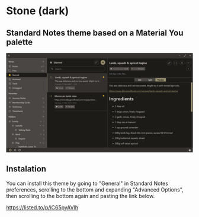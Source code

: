 # Stone (dark)
## Standard Notes theme based on a Material You palette
![Preview](darkstone.png)
## Instalation
You can install this theme by going to "General" in Standard Notes preferences, scrolling to the bottom and expanding "Advanced Options", then scrolling to the bottom again and pasting the link below.

https://listed.to/p/iC65pyAVlh
